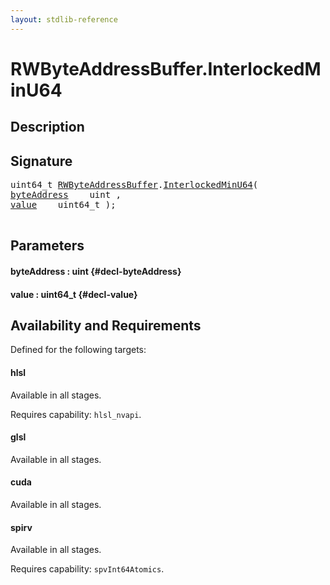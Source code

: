 ```yaml
---
layout: stdlib-reference
---
```


# RWByteAddressBuffer\.InterlockedMinU64

## Description





## Signature 

<pre>
uint64_t <a href="/stdlib-reference/types/RWByteAddressBuffer/index" class="code_type">RWByteAddressBuffer</a>.<a href="/stdlib-reference/types/RWByteAddressBuffer/InterlockedMinU64">InterlockedMinU64</a>(
<a href="/stdlib-reference/types/RWByteAddressBuffer/InterlockedMinU64#decl-byteAddress" class="code_param">byteAddress</a>    uint ,
<a href="/stdlib-reference/types/RWByteAddressBuffer/InterlockedMinU64#decl-value" class="code_param">value</a>    uint64_t );

</pre>

## Parameters

#### byteAddress  : uint {#decl-byteAddress}
#### value  : uint64\_t {#decl-value}

## Availability and Requirements

Defined for the following targets:

#### hlsl
Available in all stages.

Requires capability: `hlsl_nvapi`.
#### glsl
Available in all stages.

#### cuda
Available in all stages.

#### spirv
Available in all stages.

Requires capability: `spvInt64Atomics`.


